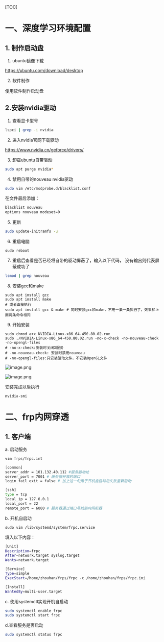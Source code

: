 [TOC]



# 一、深度学习环境配置

## 1. 制作启动盘

1. ubuntu镜像下载

https://ubuntu.com/download/desktop

2. 软件制作

使用软件制作启动盘

## 2.安装nvidia驱动

1. 查看显卡型号

```bash
lspci | grep -i nvidia
```

2. 进入nvidia官网下载驱动

https://www.nvidia.cn/geforce/drivers/

3. 卸载ubuntu自带驱动

```bash
sudo apt purge nvidia*
```

4. 禁用自带的nouveau nvidia驱动

```bash
sudo vim /etc/modprobe.d/blacklist.conf
```

在文件最后添加：

```bash
blacklist nouveau  
options nouveau modeset=0 
```

5. 更新

```bash
sudo update-initramfs -u
```

6. 重启电脑

```
sudo reboot
```

7. 重启后查看是否已经将自带的驱动屏蔽了，输入以下代码， 没有输出则代表屏蔽成功了

```bash
lsmod | grep nouveau
```

8. 安装gcc和make

```
sudo apt install gcc 
sudo apt install make
# 或者直接执行
sudo apt install gcc & make # 同时安装gcc和make，不用一条一条执行了，效果和上面两条命令相同
```

9. 开始安装

```
sudo chmod a+x NVIDIA-Linux-x86_64-450.80.02.run
sudo ./NVIDIA-Linux-x86_64-450.80.02.run -no-x-check -no-nouveau-check -no-opengl-files
# -no-x-check:安装时关闭X服务
# -no-nouveau-check: 安装时禁用nouveau
# -no-opengl-files:只安装驱动文件，不安装OpenGL文件
```

![image.png](http://www.mlzhilu.com/upload/2020/11/image-aab9f3d76fbe4c7293696e3dcb3c1b2b.png)

![image.png](http://www.mlzhilu.com/upload/2020/11/image-3629793f1cfa4ce096618e978b908577.png)

安装完成以后执行

```
nvidia-smi
```

# 二、frp内网穿透

## 1. 客户端 

a. 启动服务

```bash
vim frps/frpc.int
```

```bash
[common]
server_addr = 101.132.40.112 #服务器地址
server_port = 7001 # 服务器开放的端口
login_fail_exit = false # 加上这一句用于开机自启动后失败重新启动

[ssh]
type = tcp
local_ip = 127.0.0.1
local_port = 22
remote_port = 6000 # 服务器通过端口号找到内网机器
```

b. 开机自启动

```
sudo vim /lib/systemd/system/frpc.service
```

填入以下内容：

```bash
[Unit]
Description=frpc
After=network.target syslog.target
Wants=network.target

[Service]
Type=simple
ExecStart=/home/zhouhan/frps/frpc -c /home/zhouhan/frps/frpc.ini

[Install]
WantedBy=multi-user.target
```

c. 使用systemctl实现开机自启动

```bash
sudo systemctl enable frpc
sudo systemctl start frpc
```

d.查看服务是否启动

```bash
sudo systemctl status frpc
```


